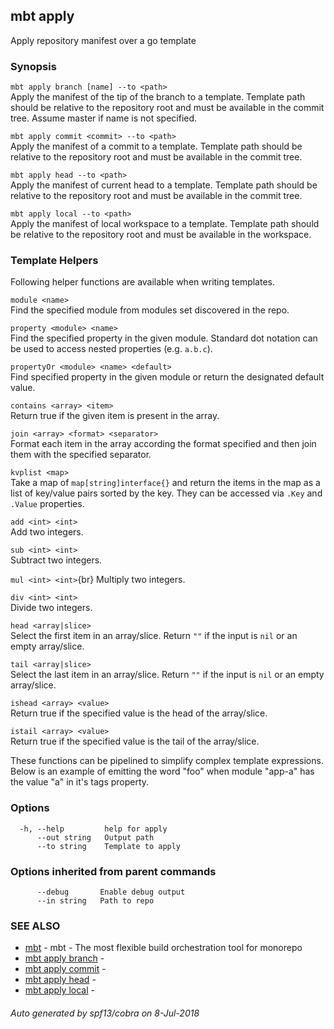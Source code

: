 ## mbt apply

Apply repository manifest over a go template

### Synopsis



`mbt apply branch [name] --to <path>`<br>
Apply the manifest of the tip of the branch to a template.
Template path should be relative to the repository root and must be available
in the commit tree. Assume master if name is not specified.

`mbt apply commit <commit> --to <path>`<br>
Apply the manifest of a commit to a template.
Template path should be relative to the repository root and must be available
in the commit tree.

`mbt apply head --to <path>`<br>
Apply the manifest of current head to a template.
Template path should be relative to the repository root and must be available
in the commit tree.

`mbt apply local --to <path>`<br>
Apply the manifest of local workspace to a template.
Template path should be relative to the repository root and must be available
in the workspace.

### Template Helpers

Following helper functions are available when writing templates.

`module <name>`<br>
Find the specified module from modules set discovered in the repo.

`property <module> <name>`<br>
Find the specified property in the given module. Standard dot notation can be used to access nested properties (e.g. `a.b.c`).

`propertyOr <module> <name> <default>`<br>
Find specified property in the given module or return the designated default value.

`contains <array> <item>`<br>
Return true if the given item is present in the array.

`join <array> <format> <separator>`<br>
Format each item in the array according the format specified and then join them with the specified separator.

`kvplist <map>`<br>
Take a map of `map[string]interface{}` and return the items in the map as a list of key/value pairs sorted by the key. They can be accessed via `.Key` and `.Value` properties.

`add <int> <int>`<br>
Add two integers.

`sub <int> <int>`<br>
Subtract two integers.

`mul <int> <int>`{br}
Multiply two integers.

`div <int> <int>`<br>
Divide two integers.

`head <array|slice>`<br>
Select the first item in an array/slice. Return `""` if the input is `nil` or an empty array/slice.

`tail <array|slice>`<br>
Select the last item in an array/slice. Return `""` if the input is `nil` or an empty array/slice.

`ishead <array> <value>`<br>
Return true if the specified value is the head of the array/slice.

`istail <array> <value>`<br>
Return true if the specified value is the tail of the array/slice.

These functions can be pipelined to simplify complex template expressions. Below is an example of emitting the word "foo"
when module "app-a" has the value "a" in it's tags property.


### Options

```
  -h, --help         help for apply
      --out string   Output path
      --to string    Template to apply
```

### Options inherited from parent commands

```
      --debug       Enable debug output
      --in string   Path to repo
```

### SEE ALSO
* [mbt](mbt.md)	 - mbt - The most flexible build orchestration tool for monorepo
* [mbt apply branch](mbt_apply_branch.md)	 - 
* [mbt apply commit](mbt_apply_commit.md)	 - 
* [mbt apply head](mbt_apply_head.md)	 - 
* [mbt apply local](mbt_apply_local.md)	 - 

###### Auto generated by spf13/cobra on 8-Jul-2018
